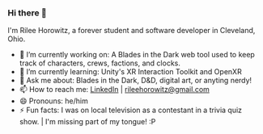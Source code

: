 ### Hi there 👋
I'm Rilee Horowitz, a forever student and software developer in Cleveland, Ohio.

- 🔭 I’m currently working on: A Blades in the Dark web tool used to keep track of characters, crews, factions, and clocks.
- 🌱 I’m currently learning: Unity's XR Interaction Toolkit and OpenXR
- 💬 Ask me about: Blades in the Dark, D&D, digital art, or anyting nerdy!
- 📫 How to reach me: [LinkedIn](https://www.linkedin.com/in/rileehorowitz/) | rileehorowitz@gmail.com
- 😄 Pronouns: he/him
- ⚡ Fun facts: I was on local television as a contestant in a trivia quiz show. | I'm missing part of my tongue! :P
